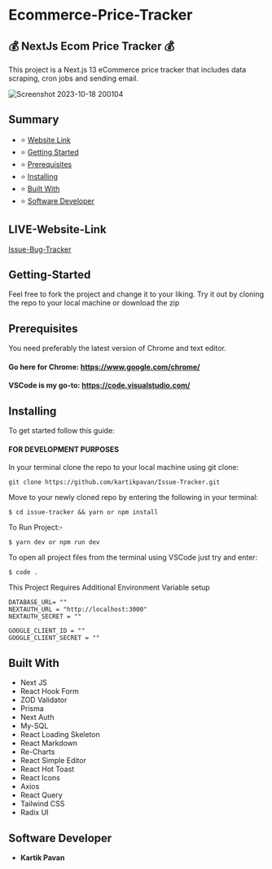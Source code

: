 # Ecommerce-Price-Tracker

## :moneybag: NextJs Ecom Price Tracker :moneybag:

This project is a Next.js 13 eCommerce price tracker that includes data scraping, cron jobs and sending email.

![Screenshot 2023-10-18 200104](https://github.com/kartikpavan/Issue-Tracker/assets/81632171/d5ee3ccc-7783-4ac2-b389-a9b6be030dd5)

## Summary

- :star: [Website Link](#website-link)
- :star: [Getting Started](#getting-started)
- :star: [Prerequisites](#prerequisites)
- :star: [Installing](#installing)
- :star: [Built With](#built-with)
- :star: [Software Developer](#software-developer)

## LIVE-Website-Link

[Issue-Bug-Tracker](https://issue-tracker-next-js-cyan.vercel.app)

## Getting-Started

Feel free to fork the project and change it to your liking. Try it out by cloning the repo to your local machine or download the zip

## Prerequisites

You need preferably the latest version of Chrome and text editor.

#### Go here for Chrome: https://www.google.com/chrome/

#### VSCode is my go-to: https://code.visualstudio.com/

## Installing

To get started follow this guide:

#### FOR DEVELOPMENT PURPOSES

In your terminal clone the repo to your local machine using git clone:

```
git clone https://github.com/kartikpavan/Issue-Tracker.git
```

Move to your newly cloned repo by entering the following in your terminal:

```
$ cd issue-tracker && yarn or npm install
```

To Run Project:-

```
$ yarn dev or npm run dev
```

To open all project files from the terminal using VSCode just try and enter:

```
$ code .
```

This Project Requires Additional Environment Variable setup

```
DATABASE_URL= ""
NEXTAUTH_URL = "http://localhost:3000"
NEXTAUTH_SECRET = ""

GOOGLE_CLIENT_ID = ""
GOOGLE_CLIENT_SECRET = ""
```

## Built With

- Next JS
- React Hook Form
- ZOD Validator
- Prisma
- Next Auth
- My-SQL
- React Loading Skeleton
- React Markdown
- Re-Charts
- React Simple Editor
- React Hot Toast
- React Icons
- Axios
- React Query
- Tailwind CSS
- Radix UI


## Software Developer

- **Kartik Pavan**
